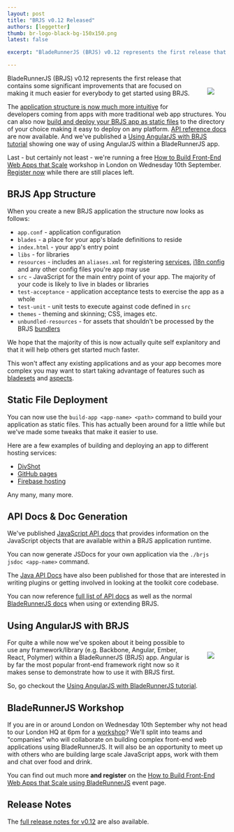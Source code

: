 ```yaml
---
layout: post
title: "BRJS v0.12 Released"
authors: [leggetter]
thumb: br-logo-black-bg-150x150.png
latest: false

excerpt: "BladeRunnerJS (BRJS) v0.12 represents the first release that contains some significant improvements that are focused on making it much easier for everybody to get started using BRJS. Read more to find out about the intuitive app structure, static file deployment, API Docs and AngularJS tutorial."

---
```

<img src="/blog/img/{{ page.thumb }}" style="margin: 30px;" align="right" />
BladeRunnerJS (BRJS) v0.12 represents the first release that contains some significant improvements that are focused on making it much easier for everybody to get started using BRJS.

The [application structure is now much more intuitive](#app-structure) for developers coming from apps with more traditional web app structures. You can also now [build and deploy your BRJS app as static files](#static-deploy) to the directory of your choice making it easy to deploy on any platform. [API reference docs](#api-docs) are now available. And we've published a [Using AngularJS with BRJS tutorial](#brjs-angular) showing one way of using AngularJS within a BladeRunnerJS app.

Last - but certainly not least - we're running a free [How to Build Front-End Web Apps that Scale](http://attending.io/events/brjs-workshop-london) workshop in London on Wednesday 10th September. [Register now](http://attending.io/events/brjs-workshop-london) while there are still places left.

<a name="app-structure"></a>
## BRJS App Structure

When you create a new BRJS application the structure now looks as follows:

* `app.conf` - application configuration
* `blades` - a place for your app's blade definitions to reside
* `index.html` - your app's entry point
* `libs` - for libraries
* `resources` - includes an `aliases.xml` for registering [services](http://bladerunnerjs.org/docs/concepts/services/), [i18n config](http://bladerunnerjs.org/docs/use/internationalization/) and any other config files you're app may use
* `src` - JavaScript for the main entry point of your app. The majority of your code is likely to live in blades or libraries
* `test-acceptance` - application acceptance tests to exercise the app as a whole
* `test-unit` - unit tests to execute against code defined in `src`
* `themes` - theming and skinning; CSS, images etc.
* `unbundled-resources` - for assets that shouldn't be processed by the BRJS [bundlers](bladerunnerjs.org/docs/concepts/bundlers/)

We hope that the majority of this is now actually quite self explanitory and that it will help others get started much faster.

This won't affect any existing applications and as your app becomes more complex you may want to start taking advantage of features such as [bladesets](http://bladerunnerjs.org/docs/concepts/bladesets/) and [aspects](http://bladerunnerjs.org/docs/concepts/aspects/).

<a name="static-deploy"></a>
## Static File Deployment

You can now use the `build-app <app-name> <path>` command to build your application as static files. This has actually been around for a little while but we've made some tweaks that make it easier to use.

Here are a few examples of building and deploying an app to different hosting services:

* [DivShot](http://bladerunnerjs.org/docs/use/build_deploy/#divshot)
* [GitHub pages](http://bladerunnerjs.org/docs/use/build_deploy/#gh-pages)
* [Firebase hosting](http://bladerunnerjs.org/docs/use/build_deploy/#firebase)

Any many, many more.

<a name="#api-docs"></a>
## API Docs & Doc Generation

We've published [JavaScript API docs](http://apidocs.bladerunnerjs.org/latest/js/) that provides information on the JavaScript objects that are available within a BRJS application runtime.

You can now generate JSDocs for your own application via the `./brjs jsdoc <app-name>` command.

The [Java API Docs](http://apidocs.bladerunnerjs.org/latest/java/) have also been published for those that are interested in writing plugins or getting involved in looking at the toolkit core codebase.

You can now reference [full list of API docs](http://apidocs.bladerunnerjs.org/) as well as the normal [BladeRunnerJS docs](http://bladerunnerjs.org/docs/) when using or extending BRJS.

<a name="brjs-angular"></a>
## Using AngularJS with BRJS

<a href="http://bladerunnerjs.org/blog/using-angularjs-with-bladerunnerjs/"><img src="http://bladerunnerjs.org/blog/img/brjs-angular-tutorial/brjs-angular-sml.png" style="margin: 30px;" align="right" /></a>
For quite a while now we've spoken about it being possible to use any framework/library (e.g. Backbone, Angular, Ember, React, Polymer) within a BladeRunnerJS (BRJS) app. Angular is by far the most popular front-end framework right now so it makes sense to demonstrate how to use it with BRJS first.

So, go checkout the [Using AngularJS with BladeRunnerJS tutorial](http://bladerunnerjs.org/blog/using-angularjs-with-bladerunnerjs/).

<a name="workshop"></a>
## BladeRunnerJS Workshop

If you are in or around London on Wednesday 10th September why not head to our London HQ at 6pm for a [workshop](http://attending.io/events/brjs-workshop-london)? We'll split into teams and "companies" who will collaborate on building complex front-end web applications using BladeRunnerJS. It will also be an opportunity to meet up with others who are building large scale JavaScript apps, work with them and chat over food and drink.</p>

You can find out much more <strong>and register</strong> on the [How to Build Front-End Web Apps that Scale using BladeRunnerJS](http://attending.io/events/brjs-workshop-london) event page.


<a name="release-notes"></a>
## Release Notes

The [full release notes for v0.12](https://github.com/BladeRunnerJS/brjs/releases/tag/v0.12) are also available.
